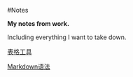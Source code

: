 #Notes

**My notes from work.**

Including everything I want to take down.

[表格工具](http://www.ituring.com.cn/article/3452)

[Markdown语法](Tools/Markdown.md)
